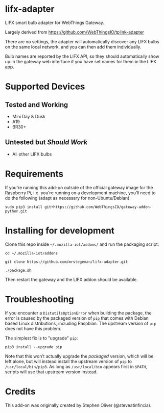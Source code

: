 # lifx-adapter

LIFX smart bulb adapter for WebThings Gateway.

Largely derived from https://github.com/WebThingsIO/tplink-adapter

There are no settings, the adapter will automatically discover any LIFX bulbs on the same local network, and you can then add them individually.

Bulb names are reported by the LIFX API, so they should automatically show up in the gateway web interface if you have set names for them in the LIFX app.

# Supported Devices

## Tested and Working

* Mini Day & Dusk
* A19
* BR30+

## Untested but _Should Work_
 
* All other LIFX bulbs

# Requirements

If you're running this add-on outside of the official gateway image for the Raspberry Pi, i.e. you're running on a development machine, you'll need to do the following (adapt as necessary for non-Ubuntu/Debian):

```
sudo pip3 install git+https://github.com/WebThingsIO/gateway-addon-python.git
```


# Installing for development

Clone this repo inside `~/.mozilla-iot/addons/` and run the packaging script:

```
cd ~/.mozilla-iot/addons

git clone https://github.com/mrstegeman/lifx-adapter.git

./package.sh
```

Then restart the gateway and the LIFX addon should be available. 

# Troubleshooting

If you encounter a `DistutilsOptionError` when building the package, the error
is caused by the packaged version of `pip` that comes with Debian based Linux
distributions, including Raspbian.  The upstream version of `pip` does not have
this problem.

The simplest fix is to "upgrade" `pip`:

    pip3 install --upgrade pip

Note that this won't actually upgrade the *packaged* version, which will be left
alone, but will instead install the upstream version of `pip` to
`/usr/local/bin/pip3`. As long as `/usr/local/bin` appears first in `$PATH`,
scripts will use that upstream version instead.

# Credits

This add-on was originally created by Stephen Oliver (@steveatinfincia).

